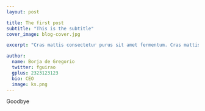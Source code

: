 ```yaml
---
layout: post

title: The first post
subtitle: "This is the subtitle"
cover_image: blog-cover.jpg

excerpt: "Cras mattis consectetur purus sit amet fermentum. Cras mattis consectetur purus sit amet fermentum."

author:
  name: Borja de Gregorio
  twitter: fguirao
  gplus: 2323123123 
  bio: CEO
  image: ks.png
---
```


Goodbye
